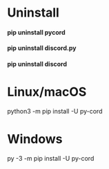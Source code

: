 # Uninstall

#### pip uninstall pycord
#### pip uninstall discord.py
#### pip uninstall discord

# Linux/macOS
python3 -m pip install -U py-cord

# Windows
py -3 -m pip install -U py-cord